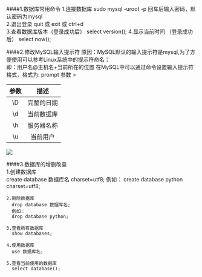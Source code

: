 ####1.数据库常用命令 
	1.连接数据库 
	  sudo mysql -uroot -p
	  回车后输入密码，默认密码为mysql  
	2.退出登录 
	  quit 或 exit 或 ctrl+d  
	3.查看数据库版本（登录成功后）
	  select version(); 
	4.显示当前时间 （登录成功后） 
 	  select now();
	  
####2.修改MySQL输入提示符 
	原因：MySQL默认的输入提示符是mysql,为了方便使用可以参考Linux系统中的提示符命名；  
	即：用户名@主机名+当前所在的位置 
在MySQL中可以通过命令设置输入提示符格式，格式为: prompt 参数 >    

|参数|描述|
|:--:|:--:|
| \D |	完整的日期	
| \d |  当前数据库	
| \h |  服务器名称	
| \u |  当前用户		 

![](https://i.imgur.com/gD6lT5x.png)  

####3.数据库的增删改查   
	1.创建数据库  
	  create database 数据库名 charset=utf8; 
	  例如： 
	  create database python charset=utf8; 

	2.删除数据库 
	  drop database 数据库名;
      例如： 
	  drop database python;  
 
    3.查看所有数据库 
	  show databases;  
    
    4.使用数据库 
	  use 数据库名; 
   
    5.查看当前使用的数据库 
	  select database();  
